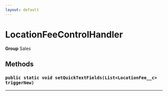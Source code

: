 ```yaml
---
layout: default
---
```

# LocationFeeControlHandler



**Group** Sales

## Methods
### `public static void setQuickTextFields(List<LocationFee__c> triggerNew)`
---
